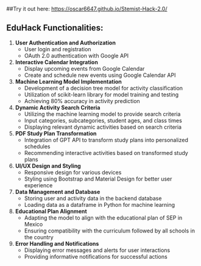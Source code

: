 ##Try it out here: https://oscar6647.github.io/Stemist-Hack-2.0/

## EduHack Functionalities:
<ol>
  <li>
    <strong>User Authentication and Authorization</strong>
    <ul>
      <li>User login and registration</li>
      <li>OAuth 2.0 authentication with Google API</li>
    </ul>
  </li>
  
  <li>
    <strong>Interactive Calendar Integration</strong>
    <ul>
      <li>Display upcoming events from Google Calendar</li>
      <li>Create and schedule new events using Google Calendar API</li>
    </ul>
  </li>
  
  <li>
    <strong>Machine Learning Model Implementation</strong>
    <ul>
      <li>Development of a decision tree model for activity classification</li>
      <li>Utilization of scikit-learn library for model training and testing</li>
      <li>Achieving 80% accuracy in activity prediction</li>
    </ul>
  </li>
  
  <li>
    <strong>Dynamic Activity Search Criteria</strong>
    <ul>
      <li>Utilizing the machine learning model to provide search criteria</li>
      <li>Input categories, subcategories, student ages, and class times</li>
      <li>Displaying relevant dynamic activities based on search criteria</li>
    </ul>
  </li>
  
  <li>
    <strong>PDF Study Plan Transformation</strong>
    <ul>
      <li>Integration of GPT API to transform study plans into personalized schedules</li>
      <li>Recommending interactive activities based on transformed study plans</li>
    </ul>
  </li>
  
  <li>
    <strong>UI/UX Design and Styling</strong>
    <ul>
      <li>Responsive design for various devices</li>
      <li>Styling using Bootstrap and Material Design for better user experience</li>
    </ul>
  </li>
  
  <li>
    <strong>Data Management and Database</strong>
    <ul>
      <li>Storing user and activity data in the backend database</li>
      <li>Loading data as a dataframe in Python for machine learning</li>
    </ul>
  </li>
  
  <li>
    <strong>Educational Plan Alignment</strong>
    <ul>
      <li>Adapting the model to align with the educational plan of SEP in Mexico</li>
      <li>Ensuring compatibility with the curriculum followed by all schools in the country</li>
    </ul>
  </li>
  
  <li>
    <strong>Error Handling and Notifications</strong>
    <ul>
      <li>Displaying error messages and alerts for user interactions</li>
      <li>Providing informative notifications for successful actions</li>

